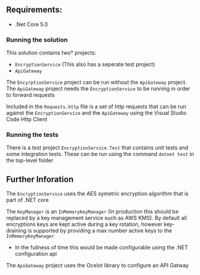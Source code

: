 ## Requirements:

- .Net Core 5.0


### Running the solution

This solution contains two* projects:

- `EncryptionService` (This also has a seperate test project)
- `ApiGateway`

The `EncyrptionService` project can be run without the `ApiGateway` project.
The `ApiGateway` project needs the `EncryptionService` to be running in order to forward requests

Included in the `Requests.http` file is a set of http requests that can be run against the `EncryptionService` and the `ApiGateway` using the Visual Studio Code Http Client


### Running the tests

There is a test project `EncryptionService.Test` that contains unit tests and some integration tests.
These can be run using the command `dotnet test` in the top-level folder

## Further Inforation 

The `EncryptionService` uses the AES symetric encryption algorithm that is part of .NET core

The `KeyManager` is an `InMemoryKeyManager` (In production this should be replaced by a key management service such as AWS KMS).
By default all encryptions keys are kept active during a key rotation, however key-draining is supported by providing a max number active keys to the `InMemoryKeyManager`
- In the fullness of time this would be made configurable using the .NET configuration api


The `ApiGateway` project uses the Ocelot library to configure an API Gatway